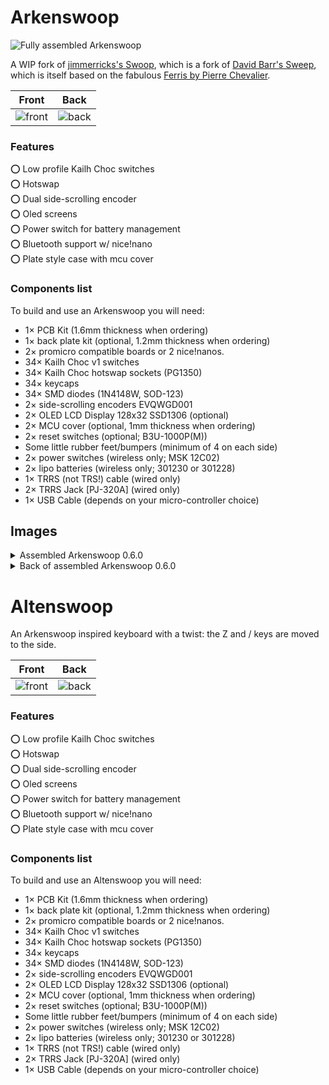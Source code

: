 # Arkenswoop

![Fully assembled Arkenswoop](images/full_build.jpeg)

A WIP fork of [jimmerricks's Swoop](https://github.com/jimmerricks/swoop), which is a fork of [David Barr's Sweep](https://github.com/davidphilipbarr/Sweep), which is itself based on the fabulous [Ferris by Pierre Chevalier](https://github.com/pierrechevalier83/ferris).

| Front | Back |
| :---: | :---: |
| ![front](/images/exports/arkenswoop/front.png) | ![back](/images/exports/arkenswoop/back.png) |

### Features

⭕ Low profile Kailh Choc switches  
⭕ Hotswap  
⭕ Dual side-scrolling encoder  
⭕ Oled screens  
⭕ Power switch for battery management  
⭕ Bluetooth support w/ nice!nano  
⭕ Plate style case with mcu cover

### Components list

To build and use an Arkenswoop you will need:

* 1× PCB Kit (1.6mm thickness when ordering)
* 1× back plate kit (optional, 1.2mm thickness when ordering)
* 2× promicro compatible boards or 2 nice!nanos.
* 34× Kailh Choc v1 switches
* 34× Kailh Choc hotswap sockets (PG1350)
* 34× keycaps
* 34× SMD diodes (1N4148W, SOD-123)
* 2× side-scrolling encoders EVQWGD001
* 2× OLED LCD Display 128x32 SSD1306 (optional)
* 2× MCU cover (optional, 1mm thickness when ordering)
* 2× reset switches (optional; B3U-1000P(M))
* Some little rubber feet/bumpers (minimum of 4 on each side)
* 2× power switches (wireless only; MSK 12C02)
* 2× lipo batteries (wireless only; 301230 or 301228)
* 1× TRRS (not TRS!) cable (wired only)
* 2× TRRS Jack [PJ-320A] (wired only)
* 1× USB Cable (depends on your micro-controller choice)

## Images

<details>
    <summary>Assembled Arkenswoop 0.6.0</summary>
    <img src="images/full_build.jpeg">
</details>
<details>
    <summary>Back of assembled Arkenswoop 0.6.0</summary>
    <img src="images/full_build_back.jpeg">
</details>

# Altenswoop

An Arkenswoop inspired keyboard with a twist: the Z and / keys are moved to the side.

| Front | Back |
| :---: | :---: |
| ![front](/images/exports/altenswoop/front.png) | ![back](/images/exports/altenswoop/back.png) |

### Features

⭕ Low profile Kailh Choc switches  
⭕ Hotswap  
⭕ Dual side-scrolling encoder  
⭕ Oled screens  
⭕ Power switch for battery management  
⭕ Bluetooth support w/ nice!nano  
⭕ Plate style case with mcu cover

### Components list

To build and use an Altenswoop you will need:

* 1× PCB Kit (1.6mm thickness when ordering)
* 1× back plate kit (optional, 1.2mm thickness when ordering)
* 2× promicro compatible boards or 2 nice!nanos.
* 34× Kailh Choc v1 switches
* 34× Kailh Choc hotswap sockets (PG1350)
* 34× keycaps
* 34× SMD diodes (1N4148W, SOD-123)
* 2× side-scrolling encoders EVQWGD001
* 2× OLED LCD Display 128x32 SSD1306 (optional)
* 2× MCU cover (optional, 1mm thickness when ordering)
* 2× reset switches (optional; B3U-1000P(M))
* Some little rubber feet/bumpers (minimum of 4 on each side)
* 2× power switches (wireless only; MSK 12C02)
* 2× lipo batteries (wireless only; 301230 or 301228)
* 1× TRRS (not TRS!) cable (wired only)
* 2× TRRS Jack [PJ-320A] (wired only)
* 1× USB Cable (depends on your micro-controller choice)

